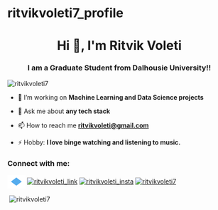# ritvikvoleti7_profile

<h1 align="center">Hi 👋, I'm Ritvik Voleti</h1>
<h3 align="center">I am a Graduate Student from Dalhousie University!!</h3>

<p align="left"> <img src="https://komarev.com/ghpvc/?username=ritvikvoleti7d&label=Profile%20views&color=0e75b6&style=flat" alt="ritvikvoleti7" /> </p>


- 🌱 I’m working on **Machine Learning and Data Science projects**

- 💬 Ask me about **any tech stack**

- 📫 How to reach me **ritvikvoleti@gmail.com**

- ⚡ Hobby: **I love binge watching and listening to music.**

<h3 align="left">Connect with me:</h3>
<p align="left">
<a href="https://x.com/ritvikvoleti" target="blank"><img align="center" src="https://github.com/twitter/twemoji/blob/master/assets/svg/1f539.svg" alt="ritvikvoleti7_x" height="30" width="40" /></a>
<a href="https://www.linkedin.com/in/ritvik-voleti-4a57091a2/" target="blank"><img align="center" src="https://raw.githubusercontent.com/rahuldkjain/github-profile-readme-generator/master/src/images/icons/Social/linked-in-alt.svg" alt="ritvikvoleti_link" height="30" width="40" /></a>
<a href="https://www.instagram.com/ritvikvoleti/" target="blank"><img align="center" src="https://raw.githubusercontent.com/rahuldkjain/github-profile-readme-generator/master/src/images/icons/Social/instagram.svg" alt="ritvikvoleti_insta" height="30" width="40" /></a>
<a href="https://scholar.google.ca/citations?user=pA84RAMAAAAJ&hl=en" target="blank"><img align="center" src="[https://raw.githubusercontent.com/rahuldkjain/github-profile-readme-generator/master/src/images/icons/Social/leet-code.svg](https://upload.wikimedia.org/wikipedia/commons/c/c7/Google_Scholar_logo.svg)" alt="ritvikvoleti7" height="30" width="40" /></a>
</p>

<p>&nbsp;<img align="center" src="https://github-readme-stats.vercel.app/api?username=ritvikvoleti7&show_icons=true&locale=en" alt="ritvikvoleti7" /></p>

